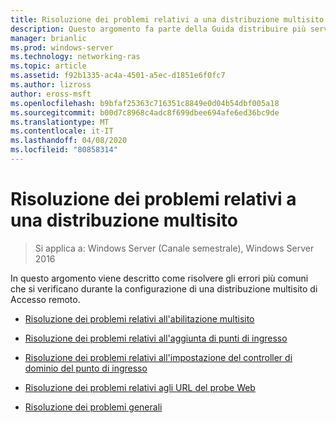 ```yaml
---
title: Risoluzione dei problemi relativi a una distribuzione multisito
description: Questo argomento fa parte della Guida distribuire più server di accesso remoto in una distribuzione multisito di Windows Server 2016.
manager: brianlic
ms.prod: windows-server
ms.technology: networking-ras
ms.topic: article
ms.assetid: f92b1335-ac4a-4501-a5ec-d1851e6f0fc7
ms.author: lizross
author: eross-msft
ms.openlocfilehash: b9bfaf25363c716351c8849e0d04b54dbf005a18
ms.sourcegitcommit: b00d7c8968c4adc8f699dbee694afe6ed36bc9de
ms.translationtype: MT
ms.contentlocale: it-IT
ms.lasthandoff: 04/08/2020
ms.locfileid: "80858314"
---
```

# <a name="troubleshoot-a-multisite-deployment"></a>Risoluzione dei problemi relativi a una distribuzione multisito

>Si applica a: Windows Server (Canale semestrale), Windows Server 2016

In questo argomento viene descritto come risolvere gli errori più comuni che si verificano durante la configurazione di una distribuzione multisito di Accesso remoto.   
  
-   [Risoluzione dei problemi relativi all'abilitazione multisito](Troubleshooting-Enabling-Multisite.md)  
  
-   [Risoluzione dei problemi relativi all'aggiunta di punti di ingresso](Troubleshooting-Adding-Entry-Points.md)  
  
-   [Risoluzione dei problemi relativi all'impostazione del controller di dominio del punto di ingresso](Troubleshooting-Setting-the-Entry-Point-Domain-Controller.md)  
  
-   [Risoluzione dei problemi relativi agli URL del probe Web](Troubleshooting-Web-Probe-URLs.md)  
  
-   [Risoluzione dei problemi generali](Troubleshooting-General-Issues.md)  
  


